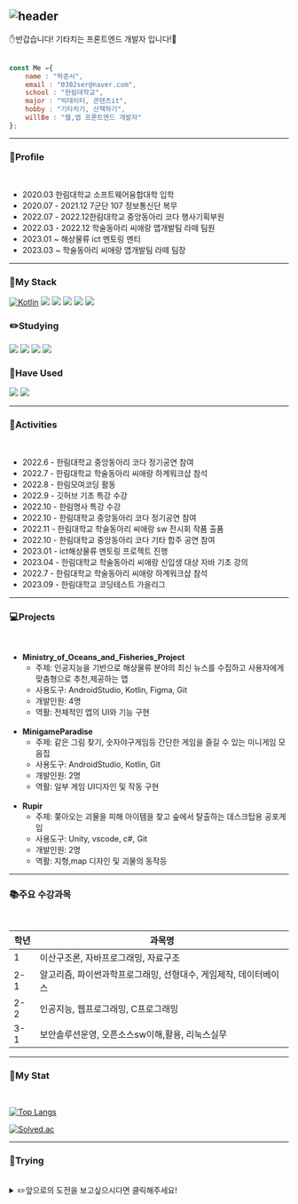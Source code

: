 ![header](https://capsule-render.vercel.app/api?type=transparent&color=auto&height=300&section=header&text=Welcome🙂&desc=Jun's%20Github&descSize=45&descAlign=70&descAlignY=75&fontSize=90&animation=fadeIn&fontColor=82FA58 )
---
✋반갑습니다! 기타치는 프론트엔드 개발자 입니다!🎸<br><br>

```javascript
const Me ={
    name : "박준서",
    email : "0302ser@naver.com",
    school : "한림대학교",
    major : "빅데이터, 콘텐츠it",
    hobby : "기타치기, 산책하기",
    willBe : "웹,앱 프론트엔드 개발자"
};
```
---

<h3>🏫Profile</h3>
<br>


<ul>
<li>2020.03 한림대학교 소프트웨어융합대학 입학 </li>
<li>2020.07 - 2021.12 7군단 107 정보통신단 복무</li>
<li>2022.07 - 2022.12한림대학교 중앙동아리 코다 행사기획부원</li>
<li>2022.03 - 2022.12 학술동아리 씨애랑 앱개발팀 라떼 팀원</li>
 <li>2023.01 ~ 해상물류 ict 멘토링 멘티</li>
<li>2023.03 ~ 학술동아리 씨애랑 앱개발팀 라떼 팀장</li>
</ul>


---


<h3>🧰My Stack</h3>

[![Kotlin](https://img.shields.io/badge/Kotlin-7F52FF?style=flat-square&logo=kotlin&logoColor=white)](https://kotlinlang.org/)
<img src="https://img.shields.io/badge/Android Studio-3DDC84?style=flat-square&logo=Android Studio&logoColor=white"/>
<img src="https://img.shields.io/badge/java-007396?style=flat-square&logo=java&logoColor=white"/>
<img src="https://img.shields.io/badge/CSS3-1572B6?style=flat-square&logo=css3&logoColor=white"/>
<img src="https://img.shields.io/badge/HTML5-E34F26?style=flat-square&logo=html5&logoColor=white"/>
<img src="https://img.shields.io/badge/JavaScript-F7DF1E?style=flat-square&logo=javascript&logoColor=black"/>

<h3>✏️Studying</h3>
    
<img src="https://img.shields.io/badge/react-61DAFB?style=for-the-badge&logo=react&logoColor=black"> <img src="https://img.shields.io/badge/node.js-339933?style=for-the-badge&logo=Node.js&logoColor=white"> <img src="https://img.shields.io/badge/mysql-4479A1?style=for-the-badge&logo=mysql&logoColor=white"> <img src="https://img.shields.io/badge/linux-FCC624?style=for-the-badge&logo=linux&logoColor=black">


<h3>🔧Have Used</h3>

<img src="https://img.shields.io/badge/Python-3776AB?style=flat-square&logo=Python&logoColor=white"/> <img src="https://img.shields.io/badge/C-A8B9CC?style=flat-square&logo=C&logoColor=white"/>


---

<h3>🏃Activities</h3><br>
<ul>
<li>2022.6 - 한림대학교 중앙동아리 코다 정기공연 참여</li>
<li>2022.7 - 한림대학교 학술동아리 씨애랑 하계워크샵 참석</li>
<li>2022.8 -  한림모여코딩 활동</li>
<li>2022.9 - 깃허브 기초 특강 수강</li>    
<li>2022.10 - 한림명사 특강 수강</li>
<li>2022.10 - 한림대학교 중앙동아리 코다 정기공연 참여</li>
<li>2022.11 - 한림대학교 학술동아리 씨애랑 sw 전시회 작품 출품</li>
<li>2022.10 - 한림대학교 중앙동아리 코다 기타 합주 공연 참여</li>
<li>2023.01 - ict해상물류 멘토링 프로젝트 진행</li>
<li>2023.04 - 한림대학교 학술동아리 씨애랑 신입생 대상 자바 기초 강의</li>
<li>2022.7 - 한림대학교 학술동아리 씨애랑 하계워크샵 참석</li>
<li>2023.09 - 한림대학교 코딩테스트 가을리그</li>
</ul>

---

<h3>💻Projects</h3><br>


* **Ministry_of_Oceans_and_Fisheries_Project**<br>
    * 주제: 인공지능을 기반으로 해상물류 분야의 최신 뉴스를 수집하고 사용자에게 맞춤형으로 추천,제공하는 앱<br>
    * 사용도구: AndroidStudio, Kotlin, Figma, Git<br>
    * 개발인원: 4명<br>
    * 역활: 전체적인 앱의 UI와 기능 구현<br><br>
* **MinigameParadise**<br>
    * 주제: 같은 그림 찾기, 숫자야구게임등 간단한 게임을 즐길 수 있는 미니게임 모음집<br>
    * 사용도구: AndroidStudio, Kotlin, Git<br>
    * 개발인원: 2명<br>
    * 역활: 일부 게임 UI디자인 및 작동 구현 <br><br>
* **Rupir**<br>
    * 주제: 쫒아오는 괴물을 피해 아이템을 찾고 숲에서 탈출하는 데스크탑용 공포게임<br>
    * 사용도구: Unity, vscode, c#, Git<br>
    * 개발인원: 2명<br>
    * 역활: 지형,map 디자인 및 괴물의 동작등<br>

---
<h3>📚주요 수강과목</h3><br>


|학년|과목명|
|-|-|
|1|이산구조론, 자바프로그래밍, 자료구조|
|2-1|알고리즘, 파이썬과학프로그래밍, 선형대수, 게임제작, 데이터베이스|
|2-2|인공지능, 웹프로그래밍, C프로그래밍|
|3-1|보안솔루션운영, 오픈소스sw이해,활용, 리눅스실무|

---
<h3>🔌My Stat</h3><br>
  
[![Top Langs](https://github-readme-stats.vercel.app/api/top-langs/?username=Junseo11)](https://github.com/anuraghazra/github-readme-stats)

[![Solved.ac
](http://mazassumnida.wtf/api/generate_badge?boj={Junseo11})](https://solved.ac/{0302ser})



---

<h3>🙂Trying</h3><br>

<details>
<summary>✏️앞으로의 도전을 보고싶으시다면 클릭해주세요!</summary>
 
* 코딩테스트 준비
* 인스타그램 클론코딩
* 리엑트 클론코딩
* 창업 아이디어톤
* 대회 등 수상기록 남기기
* 웹 프론트 엔드 프로젝트 참여
* 백엔드 공부해보기
</details>
     






 
 
 
 
   


